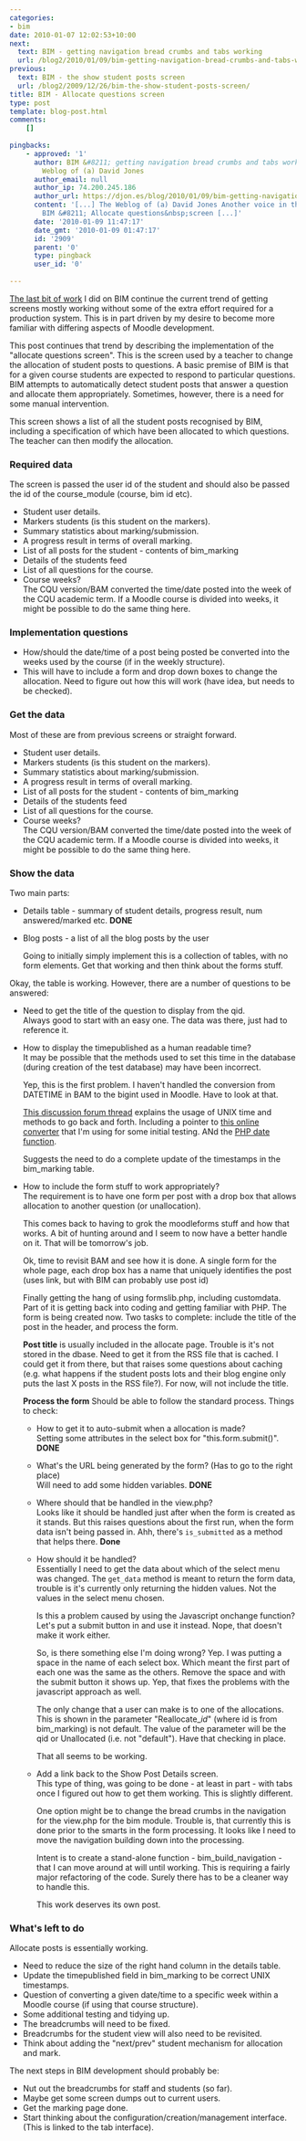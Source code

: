 ```yaml
---
categories:
- bim
date: 2010-01-07 12:02:53+10:00
next:
  text: BIM - getting navigation bread crumbs and tabs working
  url: /blog2/2010/01/09/bim-getting-navigation-bread-crumbs-and-tabs-working/
previous:
  text: BIM - the show student posts screen
  url: /blog2/2009/12/26/bim-the-show-student-posts-screen/
title: BIM - Allocate questions screen
type: post
template: blog-post.html
comments:
    []
    
pingbacks:
    - approved: '1'
      author: BIM &#8211; getting navigation bread crumbs and tabs working &laquo; The
        Weblog of (a) David Jones
      author_email: null
      author_ip: 74.200.245.186
      author_url: https://djon.es/blog/2010/01/09/bim-getting-navigation-bread-crumbs-and-tabs-working/
      content: '[...] The Weblog of (a) David Jones Another voice in the blogosphere    &laquo;
        BIM &#8211; Allocate questions&nbsp;screen [...]'
      date: '2010-01-09 11:47:17'
      date_gmt: '2010-01-09 01:47:17'
      id: '2909'
      parent: '0'
      type: pingback
      user_id: '0'
    
---
```

[The last bit of work](/blog2/2009/12/26/bim-the-show-student-posts-screen/) I did on BIM continue the current trend of getting screens mostly working without some of the extra effort required for a production system. This is in part driven by my desire to become more familiar with differing aspects of Moodle development.

This post continues that trend by describing the implementation of the "allocate questions screen". This is the screen used by a teacher to change the allocation of student posts to questions. A basic premise of BIM is that for a given course students are expected to respond to particular questions. BIM attempts to automatically detect student posts that answer a question and allocate them appropriately. Sometimes, however, there is a need for some manual intervention.

This screen shows a list of all the student posts recognised by BIM, including a specification of which have been allocated to which questions. The teacher can then modify the allocation.

### Required data

The screen is passed the user id of the student and should also be passed the id of the course\_module (course, bim id etc).

- Student user details.
- Markers students (is this student on the markers).
- Summary statistics about marking/submission.
- A progress result in terms of overall marking.
- List of all posts for the student - contents of bim\_marking
- Details of the students feed
- List of all questions for the course.
- Course weeks?  
    The CQU version/BAM converted the time/date posted into the week of the CQU academic term. If a Moodle course is divided into weeks, it might be possible to do the same thing here.

### Implementation questions

- How/should the date/time of a post being posted be converted into the weeks used by the course (if in the weekly structure).
- This will have to include a form and drop down boxes to change the allocation. Need to figure out how this will work (have idea, but needs to be checked).

### Get the data

Most of these are from previous screens or straight forward.

- Student user details.
- Markers students (is this student on the markers).
- Summary statistics about marking/submission.
- A progress result in terms of overall marking.
- List of all posts for the student - contents of bim\_marking
- Details of the students feed
- List of all questions for the course.
- Course weeks?  
    The CQU version/BAM converted the time/date posted into the week of the CQU academic term. If a Moodle course is divided into weeks, it might be possible to do the same thing here.

### Show the data

Two main parts:

- Details table - summary of student details, progress result, num answered/marked etc. **DONE**
- Blog posts - a list of all the blog posts by the user
    
    Going to initially simply implement this is a collection of tables, with no form elements. Get that working and then think about the forms stuff.
    

Okay, the table is working. However, there are a number of questions to be answered:

- Need to get the title of the question to display from the qid.  
    Always good to start with an easy one. The data was there, just had to reference it.
- How to display the timepublished as a human readable time?  
    It may be possible that the methods used to set this time in the database (during creation of the test database) may have been incorrect.
    
    Yep, this is the first problem. I haven't handled the conversion from DATETIME in BAM to the bigint used in Moodle. Have to look at that.
    
    [This discussion forum thread](http://moodle.org/mod/forum/discuss.php?d=55719) explains the usage of UNIX time and methods to go back and forth. Including a pointer to [this online converter](http://www.onlineconversion.com/unix_time.htm) that I'm using for some initial testing. ANd the [PHP date function](http://php.net/manual/en/function.date.php).
    
    Suggests the need to do a complete update of the timestamps in the bim\_marking table.
    
- How to include the form stuff to work appropriately?  
    The requirement is to have one form per post with a drop box that allows allocation to another question (or unallocation).
    
    This comes back to having to grok the moodleforms stuff and how that works. A bit of hunting around and I seem to now have a better handle on it. That will be tomorrow's job.
    
    Ok, time to revisit BAM and see how it is done. A single form for the whole page, each drop box has a name that uniquely identifies the post (uses link, but with BIM can probably use post id)
    
    Finally getting the hang of using formslib.php, including customdata. Part of it is getting back into coding and getting familiar with PHP. The form is being created now. Two tasks to complete: include the title of the post in the header, and process the form.
    
    **Post title** is usually included in the allocate page. Trouble is it's not stored in the dbase. Need to get it from the RSS file that is cached. I could get it from there, but that raises some questions about caching (e.g. what happens if the student posts lots and their blog engine only puts the last X posts in the RSS file?). For now, will not include the title.
    
    **Process the form** Should be able to follow the standard process. Things to check:
    
    - How to get it to auto-submit when a allocation is made?  
        Setting some attributes in the select box for "this.form.submit()". **DONE**
    - What's the URL being generated by the form? (Has to go to the right place)  
        Will need to add some hidden variables. **DONE**
    - Where should that be handled in the view.php?  
        Looks like it should be handled just after when the form is created as it stands. But this raises questions about the first run, when the form data isn't being passed in. Ahh, there's `is_submitted` as a method that helps there. **Done**
    - How should it be handled?  
        Essentially I need to get the data about which of the select menu was changed. The `get_data` method is meant to return the form data, trouble is it's currently only returning the hidden values. Not the values in the select menu chosen.
        
        Is this a problem caused by using the Javascript onchange function? Let's put a submit button in and use it instead. Nope, that doesn't make it work either.
        
        So, is there something else I'm doing wrong? Yep. I was putting a space in the name of each select box. Which meant the first part of each one was the same as the others. Remove the space and with the submit button it shows up. Yep, that fixes the problems with the javascript approach as well.
        
        The only change that a user can make is to one of the allocations. This is shown in the parameter "Reallocate\__id_" (where id is from bim\_marking) is not default. The value of the parameter will be the qid or Unallocated (i.e. not "default"). Have that checking in place.
        
        That all seems to be working.
        
    - Add a link back to the Show Post Details screen.  
        This type of thing, was going to be done - at least in part - with tabs once I figured out how to get them working. This is slightly different.
        
        One option might be to change the bread crumbs in the navigation for the view.php for the bim module. Trouble is, that currently this is done prior to the smarts in the form processing. It looks like I need to move the navigation building down into the processing.
        
        Intent is to create a stand-alone function - bim\_build\_navigation - that I can move around at will until working. This is requiring a fairly major refactoring of the code. Surely there has to be a cleaner way to handle this.
        
        This work deserves its own post.
        
    

### What's left to do

Allocate posts is essentially working.

- Need to reduce the size of the right hand column in the details table.
- Update the timepublished field in bim\_marking to be correct UNIX timestamps.
- Question of converting a given date/time to a specific week within a Moodle course (if using that course structure).
- Some additional testing and tidying up.
- The breadcrumbs will need to be fixed.
- Breadcrumbs for the student view will also need to be revisited.
- Think about adding the "next/prev" student mechanism for allocation and mark.

The next steps in BIM development should probably be:

- Nut out the breadcrumbs for staff and students (so far).
- Maybe get some screen dumps out to current users.
- Get the marking page done.
- Start thinking about the configuration/creation/management interface. (This is linked to the tab interface).